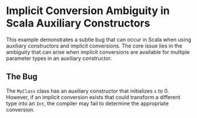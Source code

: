 # Implicit Conversion Ambiguity in Scala Auxiliary Constructors

This example demonstrates a subtle bug that can occur in Scala when using auxiliary constructors and implicit conversions. The core issue lies in the ambiguity that can arise when implicit conversions are available for multiple parameter types in an auxiliary constructor.

## The Bug
The `MyClass` class has an auxiliary constructor that initializes `x` to 0. However, if an implicit conversion exists that could transform a different type into an `Int`, the compiler may fail to determine the appropriate conversion.